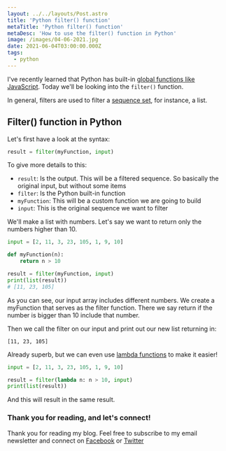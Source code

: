 ```yaml
---
layout: ../../layouts/Post.astro
title: 'Python filter() function'
metaTitle: 'Python filter() function'
metaDesc: 'How to use the filter() function in Python'
image: /images/04-06-2021.jpg
date: 2021-06-04T03:00:00.000Z
tags:
  - python
---
```


I've recently learned that Python has built-in [global functions like JavaScript](https://daily-dev-tips.com/posts/javascript-filter-method/).
Today we'll be looking into the `filter()` function.

In general, filters are used to filter a [sequence set](https://daily-dev-tips.com/posts/data-types-in-python/#heading-sequence-type-data-type-in-python), for instance, a list.

## Filter() function in Python

Let's first have a look at the syntax:

```python
result = filter(myFunction, input)
```

To give more details to this:

- `result`: Is the output. This will be a filtered sequence. So basically the original input, but without some items
- `filter`: Is the Python built-in function
- `myFunction`: This will be a custom function we are going to build
- `input`: This is the original sequence we want to filter

We'll make a list with numbers. Let's say we want to return only the numbers higher than 10.

```python
input = [2, 11, 3, 23, 105, 1, 9, 10]

def myFunction(n):
    return n > 10

result = filter(myFunction, input)
print(list(result))
# [11, 23, 105]
```

As you can see, our input array includes different numbers. We create a myFunction that serves as the filter function.
There we say return if the number is bigger than 10 include that number.

Then we call the filter on our input and print out our new list returning in:

```text
[11, 23, 105]
```

Already superb, but we can even use [lambda functions](https://daily-dev-tips.com/posts/python-lambda-functions/) to make it easier!

```python
input = [2, 11, 3, 23, 105, 1, 9, 10]

result = filter(lambda n: n > 10, input)
print(list(result))
```

And this will result in the same result.

### Thank you for reading, and let's connect!

Thank you for reading my blog. Feel free to subscribe to my email newsletter and connect on [Facebook](https://www.facebook.com/DailyDevTipsBlog) or [Twitter](https://twitter.com/DailyDevTips1)
